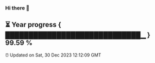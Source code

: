 ### Hi there 👋
⏳ Year progress { █████████████████████████████▁ } 99.59 %
---
⏰ Updated on Sat, 30 Dec 2023 12:12:09 GMT

